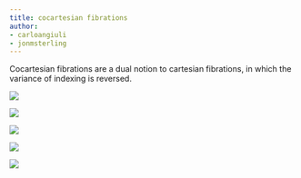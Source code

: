 ```yaml
---
title: cocartesian fibrations
author:
- carloangiuli
- jonmsterling
---
```


Cocartesian fibrations are a dual notion to cartesian fibrations, in which the variance of indexing is reversed.

![](frct-0016)

![](frct-0017)

![](frct-0018)

![](frct-002X)

![](frct-0019)
